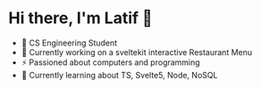 # Hi there, I'm Latif 👋

- 📗 CS Engineering Student
- 🔭 Currently working on a sveltekit interactive Restaurant Menu
- ⚡ Passioned about computers and programming
- 🌱 Currently learning about TS, Svelte5, Node, NoSQL


<!--
**NotLatif/NotLatif** is a ✨ _special_ ✨ repository because its `README.md` (this file) appears on your GitHub profile.

Here are some ideas to get you started:

- 🔭 I’m currently working on ...
- 🌱 I’m currently learning ...
- 👯 I’m looking to collaborate on ...
- 🤔 I’m looking for help with ...
- 💬 Ask me about ...
- 📫 How to reach me: ...
- 😄 Pronouns: ...
- ⚡ Fun fact: ...
-->
